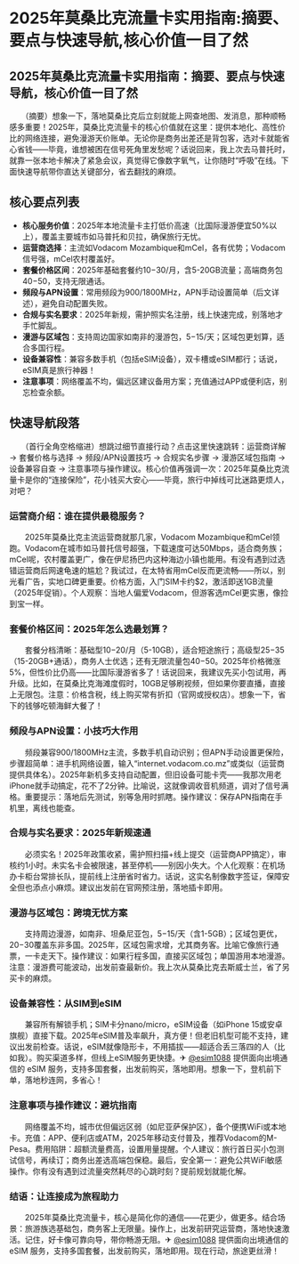 # 2025年莫桑比克流量卡实用指南:摘要、要点与快速导航,核心价值一目了然

## 2025年莫桑比克流量卡实用指南：摘要、要点与快速导航，核心价值一目了然

　　（摘要）想象一下，落地莫桑比克后立刻就能上网查地图、发消息，那种顺畅感多重要！2025年，莫桑比克流量卡的核心价值就在这里：提供本地化、高性价比的网络连接，避免漫游天价账单。无论你是商务出差还是背包客，选对卡就能省心省钱——毕竟，谁想被困在信号死角里发愁呢？话说回来，我上次去马普托时，就靠一张本地卡解决了紧急会议，真觉得它像数字氧气，让你随时“呼吸”在线。下面快速导航带你直达关键部分，省去翻找的麻烦。

## 核心要点列表
- **核心服务价值**：2025年本地流量卡主打低价高速（比国际漫游便宜50%以上），覆盖主要城市如马普托和贝拉，确保旅行无忧。
- **运营商选择**：主流如Vodacom Mozambique和mCel，各有优势；Vodacom信号强，mCel农村覆盖好。
- **套餐价格区间**：2025年基础套餐约$10-$30/月，含5-20GB流量；高端商务包$40-$50，支持无限通话。
- **频段与APN设置**：常用频段为900/1800MHz，APN手动设置简单（后文详述），避免自动配置失败。
- **合规与实名要求**：2025年新规，需护照实名注册，线上快速完成，别落地才手忙脚乱。
- **漫游与区域包**：支持周边国家如南非的漫游包，$5-$15/天；区域包更划算，适合多国行程。
- **设备兼容性**：兼容多数手机（包括eSIM设备），双卡槽或eSIM都行；话说，eSIM真是旅行神器！
- **注意事项**：网络覆盖不均，偏远区建议备用方案；充值通过APP或便利店，别忘检查余额。

## 快速导航段落
　　（首行全角空格缩进）想跳过细节直接行动？点击这里快速跳转：运营商详解 → 套餐价格与选择 → 频段/APN设置技巧 → 合规实名步骤 → 漫游区域包指南 → 设备兼容自查 → 注意事项与操作建议。核心价值再强调一次：2025年莫桑比克流量卡是你的“连接保险”，花小钱买大安心——毕竟，旅行中掉线可比迷路更烦人，对吧？

### 运营商介绍：谁在提供最稳服务？
　　2025年莫桑比克主流运营商就那几家，Vodacom Mozambique和mCel领跑。Vodacom在城市如马普托信号超强，下载速度可达50Mbps，适合商务族；mCel呢，农村覆盖更广，像在伊尼扬巴内这种海边小镇也能用。有没有遇到过选错运营商后网速龟速的尴尬？我试过，在太特省用mCel反而更流畅——所以，别光看广告，实地口碑更重要。价格方面，入门SIM卡约$2，激活即送1GB流量（2025年促销）。个人观察：当地人偏爱Vodacom，但游客选mCel更实惠，像捡到宝一样。

### 套餐价格区间：2025年怎么选最划算？
　　套餐分档清晰：基础型$10-$20/月（5-10GB），适合短途旅行；高级型$25-$35（15-20GB+通话），商务人士优选；还有无限流量包$40-$50。2025年价格微涨5%，但性价比仍高——比国际漫游省多了！话说回来，我建议先买小包试用，再升级。比如，在莫桑比克海滩度假时，10GB足够刷视频，但如果你要直播，直接上无限包。注意：价格含税，线上购买常有折扣（官网或授权店）。想象一下，省下的钱够吃顿海鲜大餐了！

### 频段与APN设置：小技巧大作用
　　频段兼容900/1800MHz主流，多数手机自动识别；但APN手动设置更保险，步骤超简单：进手机网络设置，输入“internet.vodacom.co.mz”或类似（运营商提供具体名）。2025年新机多支持自动配置，但旧设备可能卡壳——我那次用老iPhone就手动搞定，花不了2分钟。比喻说，这就像调收音机频道，调对了信号满格。重要提示：落地后先测试，别等急用时抓瞎。操作建议：保存APN指南在手机里，离线也能查。

### 合规与实名要求：2025年新规速通
　　必须实名！2025年政策收紧，需护照扫描+线上提交（运营商APP搞定），审核约1小时。未实名卡会被限速，甚至停机——别因小失大。个人化观察：在机场办卡柜台常排长队，提前线上注册省时省力。话说，这实名制像数字签证，保障安全但也添点小麻烦。建议出发前在官网预注册，落地插卡即用。

### 漫游与区域包：跨境无忧方案
　　支持周边漫游，如南非、坦桑尼亚包，$5-$15/天（含1-5GB）；区域包更优，$20-$30覆盖东非多国。2025年，区域包需求增，尤其商务客。比喻它像旅行通票，一卡走天下。操作建议：如果行程多国，直接买区域包；单国游用本地漫游。注意：漫游费可能波动，出发前查最新价。我上次从莫桑比克去斯威士兰，省了另买卡的麻烦。

### 设备兼容性：从SIM到eSIM
　　兼容所有解锁手机；SIM卡分nano/micro，eSIM设备（如iPhone 15或安卓旗舰）直接下载。2025年eSIM普及率飙升，真方便！但老旧机型可能不支持，建议出发前检查。话说，eSIM就像隐形卡，不用插拔——超适合丢三落四的人（比如我）。购买渠道多样，但线上eSIM服务更快捷。✈ [@esim1088](https://t.me/s/esim1088) 提供面向出境通信的 eSIM 服务，支持多国套餐，出发前购买，落地即用。想象一下，登机前下单，落地秒连网，多省心！

### 注意事项与操作建议：避坑指南
　　网络覆盖不均，城市优但偏远区弱（如尼亚萨保护区），备个便携WiFi或本地卡。充值：APP、便利店或ATM，2025年移动支付普及，推荐Vodacom的M-Pesa。费用陷阱：超额流量费高，设置用量提醒。个人建议：旅行首日买小包测试信号，再续订；商务出差选高端包保稳。最后，安全第一：避免公共WiFi敏感操作。你有没有遇到过流量突然耗尽的心跳时刻？提前规划就能化解。

### 结语：让连接成为旅程助力
　　2025年莫桑比克流量卡，核心是简化你的通信——花更少，做更多。结合场景：旅游族选基础包，商务客上无限量。操作上，出发前研究运营商，落地快速激活。记住，好卡像可靠向导，带你畅游无阻。✈ [@esim1088](https://t.me/s/esim1088) 提供面向出境通信的 eSIM 服务，支持多国套餐，出发前购买，落地即用。现在行动，旅途更丝滑！